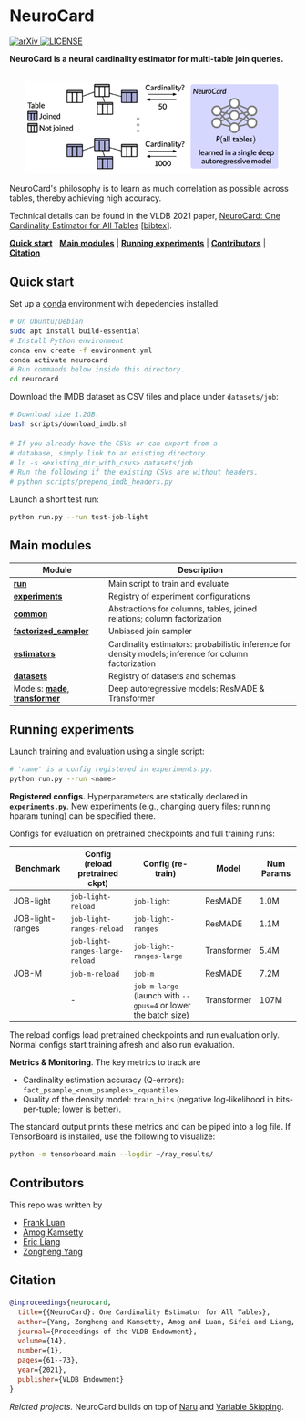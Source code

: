 # NeuroCard

<p>
    <a href="http://arxiv.org/abs/2006.08109">
        <img alt="arXiv" src="https://img.shields.io/badge/arXiv-2006.08109-blue">
    </a>
    <a href="https://github.com/neurocard/neurocard/blob/master/LICENSE">
        <img alt="LICENSE" src="https://img.shields.io/github/license/neurocard/neurocard.svg?color=brightgreen">
    </a>
</p>

**NeuroCard is a neural cardinality estimator for multi-table join queries.**

<p align="center">
    <br>
    <img src="assets/neurocard-concept.png" width="450"/>
<p>

NeuroCard's philosophy is to learn as much correlation as possible across tables, thereby achieving high accuracy.

Technical details can be found in the VLDB 2021 paper, [NeuroCard: One Cardinality Estimator for All Tables](http://arxiv.org/abs/2006.08109) [[bibtex](#citation)].

[**Quick start**](#quick-start) | [**Main modules**](#main-modules) | [**Running experiments**](#running-experiments) | [**Contributors**](#contributors) | [**Citation**](#citation)

## Quick start

Set up a [conda](https://docs.conda.io/en/latest/miniconda.html) environment with depedencies installed:

```bash
# On Ubuntu/Debian
sudo apt install build-essential
# Install Python environment
conda env create -f environment.yml
conda activate neurocard
# Run commands below inside this directory.
cd neurocard
```

Download the IMDB dataset as CSV files and place under `datasets/job`:
```bash
# Download size 1.2GB.
bash scripts/download_imdb.sh

# If you already have the CSVs or can export from a
# database, simply link to an existing directory.
# ln -s <existing_dir_with_csvs> datasets/job
# Run the following if the existing CSVs are without headers.
# python scripts/prepend_imdb_headers.py
```

Launch a short test run:
```bash
python run.py --run test-job-light
```

## Main modules

| Module                                                                             | Description                                                                                            |
|------------------------------------------------------------------------------------|--------------------------------------------------------------------------------------------------------|
| [**run**](neurocard/run.py)                                                        | Main script to train and evaluate                                                                      |
| [**experiments**](neurocard/experiments.py)                                        | Registry of experiment configurations                                                                  |
| [**common**](neurocard/common.py)                                                  | Abstractions for columns, tables, joined relations; column factorization                               |
| [**factorized_sampler**](neurocard/factorized_sampler.py)                          | Unbiased join sampler                                                                                  |
| [**estimators**](neurocard/estimators.py)                                          | Cardinality estimators: probabilistic inference for density models; inference for column factorization |
| [**datasets**](neurocard/datasets.py)                                              | Registry of datasets and schemas                                                                       |
| Models: [**made**](neurocard/made.py), [**transformer**](neurocard/transformer.py) | Deep autoregressive models: ResMADE & Transformer                                                      |

## Running experiments

Launch training and evaluation using a single script:
```bash
# 'name' is a config registered in experiments.py.
python run.py --run <name>
```

**Registered configs.** Hyperparameters are statically declared in [**`experiments.py`**](neurocard/experiments.py). New experiments (e.g., changing query files; running hparam tuning) can be specified there.

Configs for evaluation on pretrained checkpoints and full training runs:

| Benchmark        | Config (reload pretrained ckpt) | Config (re-train)                                              | Model       | Num Params |
|------------------|---------------------------------|----------------------------------------------------------------|-------------|------------|
| JOB-light        | `job-light-reload`              | `job-light`                                                    | ResMADE     | 1.0M       |
| JOB-light-ranges | `job-light-ranges-reload`       | `job-light-ranges`                                             | ResMADE     | 1.1M       |
|                  | `job-light-ranges-large-reload` | `job-light-ranges-large`                                       | Transformer | 5.4M       |
| JOB-M            | `job-m-reload`                  | `job-m`                                                        | ResMADE     | 7.2M       |
|                  | -                               | `job-m-large` (launch with `--gpus=4` or lower the batch size) | Transformer | 107M       |

The reload configs load pretrained checkpoints and run evaluation only.
Normal configs start training afresh and also run evaluation.

**Metrics & Monitoring**. The key metrics to track are
* Cardinality estimation accuracy (Q-errors): `fact_psample_<num_psamples>_<quantile>`
* Quality of the density model: `train_bits` (negative log-likelihood in bits-per-tuple; lower is better).

The standard output prints these metrics and can be piped into a log file.  If TensorBoard is installed, use the following to visualize:
```bash
python -m tensorboard.main --logdir ~/ray_results/
```

## Contributors
This repo was written by
* [Frank Luan](https://github.com/franklsf95)
* [Amog Kamsetty](https://github.com/amogkam)
* [Eric Liang](https://github.com/ericl)
* [Zongheng Yang](https://github.com/concretevitamin)

## Citation
```bibtex
@inproceedings{neurocard,
  title={{NeuroCard}: One Cardinality Estimator for All Tables},
  author={Yang, Zongheng and Kamsetty, Amog and Luan, Sifei and Liang, Eric and Duan, Yan and Chen, Xi and Stoica, Ion},
  journal={Proceedings of the VLDB Endowment},
  volume={14},
  number={1},
  pages={61--73},
  year={2021},
  publisher={VLDB Endowment}
}
```
*Related projects.* NeuroCard builds on top of [Naru](https://github.com/naru-project/naru) and [Variable Skipping](http://var-skip.github.io/).
